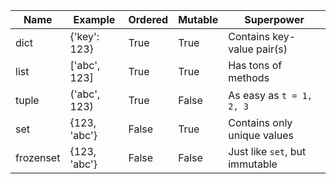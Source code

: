 | Name | Example | Ordered | Mutable | Superpower  |
|---        |---|---|---|---|
| dict      | {'key': 123} | True  | True  | Contains key-value pair(s) |
| list      | ['abc', 123] | True  | True  | Has tons of methods |
| tuple     | ('abc', 123) | True  | False | As easy as `t = 1, 2, 3` |
| set       | {123, 'abc'} | False | True  | Contains only unique values  |
| frozenset | {123, 'abc'} | False | False | Just like `set`, but immutable |
